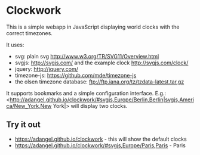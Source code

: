 # Clockwork

This is a simple webapp in JavaScript displaying world clocks with the correct timezones.

It uses:

* svg: plain svg <http://www.w3.org/TR/SVG11/Overview.html>
* svgjs: <http://svgjs.com/> and the example clock <http://svgjs.com/clock/>
* jquery: <http://jquery.com/>
* timezone-js: <https://github.com/mde/timezone-js>
* the olsen timezone database: <ftp://ftp.iana.org/tz/tzdata-latest.tar.gz>

It supports bookmarks and a simple configuration interface. E.g.:
<http://adangel.github.io/clockwork/#svgjs,Europe/Berlin,Berlin|svgjs,America/New_York,New York|>
will display two clocks.

## Try it out

* <https://adangel.github.io/clockwork> - this will show the default clocks
* <https://adangel.github.io/clockwork/#svgjs,Europe/Paris,Paris> - Paris


